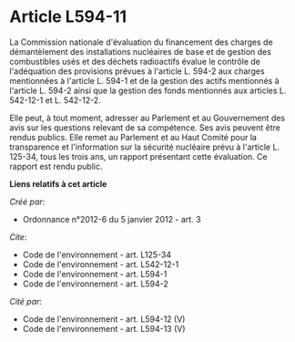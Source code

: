 # Article L594-11

La Commission nationale d'évaluation du financement des charges de démantèlement des installations nucléaires de base et de
gestion des combustibles usés et des déchets radioactifs évalue le contrôle de l'adéquation des provisions prévues à
l'article L. 594-2 aux charges mentionnées à l'article L. 594-1 et de la gestion des actifs mentionnés à l'article L. 594-2
ainsi que la gestion des fonds mentionnés aux articles L. 542-12-1 et L. 542-12-2. 

Elle peut, à tout moment, adresser au Parlement et au Gouvernement des avis sur les questions relevant de sa compétence. Ses
avis peuvent être rendus publics. Elle remet au Parlement et au Haut Comité pour la transparence et l'information sur la
sécurité nucléaire prévu à l'article L. 125-34, tous les trois ans, un rapport présentant cette évaluation. Ce rapport est
rendu public.

**Liens relatifs à cet article**

_Créé par_:

  - Ordonnance n°2012-6 du 5 janvier 2012 - art. 3

_Cite_:

  - Code de l'environnement - art. L125-34
  - Code de l'environnement - art. L542-12-1
  - Code de l'environnement - art. L594-1
  - Code de l'environnement - art. L594-2

_Cité par_:

  - Code de l'environnement - art. L594-12 (V)
  - Code de l'environnement - art. L594-13 (V)
